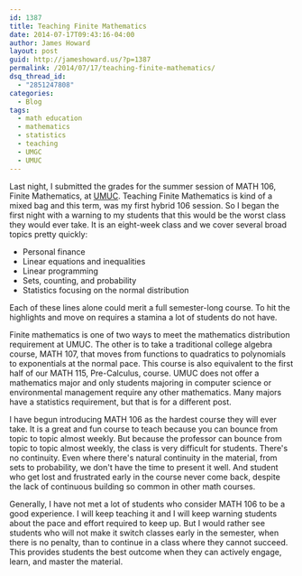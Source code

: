 ```yaml
---
id: 1387
title: Teaching Finite Mathematics
date: 2014-07-17T09:43:16-04:00
author: James Howard
layout: post
guid: http://jameshoward.us/?p=1387
permalink: /2014/07/17/teaching-finite-mathematics/
dsq_thread_id:
  - "2851247808"
categories:
  - Blog
tags:
  - math education
  - mathematics
  - statistics
  - teaching
  - UMGC
  - UMUC
---
```

Last night, I submitted the grades for the summer session of MATH 106, Finite Mathematics, at <a href="http://www.umuc.edu">UMUC</a>.  Teaching Finite Mathematics is kind of a mixed bag and this term, was my first hybrid 106 session.  So I began the first night with a warning to my students that this would be the worst class they would ever take.  It is an eight-week class and we cover several broad topics pretty quickly:

* Personal finance
* Linear equations and inequalities
* Linear programming
* Sets, counting, and probability
* Statistics focusing on the normal distribution

Each of these lines alone could merit a full semester-long course.  To hit the highlights and move on requires a stamina a lot of students do not have.  

Finite mathematics is one of two ways to meet the mathematics distribution requirement at UMUC.  The other is to take a traditional college algebra course, MATH 107, that moves from functions to quadratics to polynomials to exponentials at the normal pace.  This course is also equivalent to the first half of our MATH 115, Pre-Calculus, course.  UMUC does not offer a mathematics major and only students majoring in computer science or environmental management require any other mathematics.  Many majors have a statistics requirement, but that is for a different post.

I have begun introducing MATH 106 as the hardest course they will ever take.  It is a great and fun course to teach because you can bounce from topic to topic almost weekly.  But because the professor can bounce from topic to topic almost weekly, the class is very difficult for students.  There's no continuity.  Even where there's natural continuity in the material, from sets to probability, we don't have the time to present it well.  And student who get lost and frustrated early in the course never come back, despite the lack of continuous building so common in other math courses.  

Generally, I have not met a lot of students who consider MATH 106 to be a good experience.  I will keep teaching it and I will keep warning students about the pace and effort required to keep up.  But I would rather see students who will not make it switch classes early in the semester, when there is no penalty, than to continue in a class where they cannot succeed.  This provides students the best outcome when they can actively engage, learn, and master the material.
